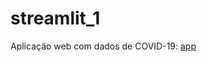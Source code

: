 # streamlit_1
Aplicação web com dados de COVID-19:
[app](https://share.streamlit.io/ralmeidati/streamlit_1/main/app.py)
